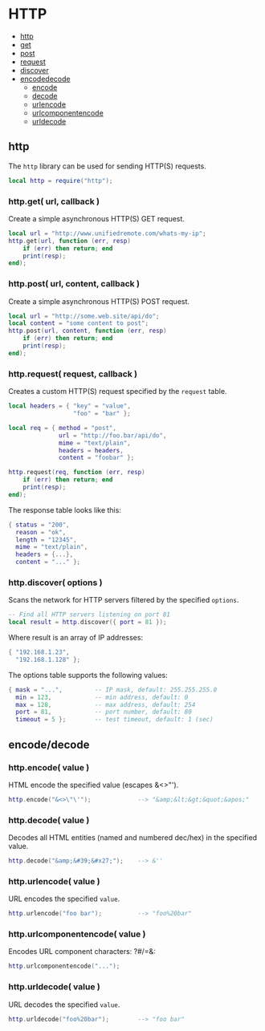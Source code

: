 
# HTTP
* [http](#http-1)
* [get](#httpget-url-callback-)
* [post](#httppost-url-content-callback-)
* [request](#httprequest-request-callback-)
* [discover](#httpdiscover-options)
* [encodedecode](#encode-decode)
	* [encode](#httpencode-value-)
	* [decode](#httpdecode-value-)
	* [urlencode](#httpurlencode-value-)
	* [urlcomponentencode](#httpurlencode-value-)
	* [urldecode](#httpurldecode-value-)



## http
The ``http`` library can be used for sending HTTP(S) requests.

````lua
local http = require("http");
````



### http.get( url, callback )
Create a simple asynchronous HTTP(S) GET request.

````lua
local url = "http://www.unifiedremote.com/whats-my-ip";
http.get(url, function (err, resp)
	if (err) then return; end
	print(resp);
end);
````



### http.post( url, content, callback )
Create a simple asynchronous HTTP(S) POST request.

````lua
local url = "http://some.web.site/api/do";
local content = "some content to post";
http.post(url, content, function (err, resp)
	if (err) then return; end
	print(resp);	
end);
````



### http.request( request, callback )
Creates a custom HTTP(S) request specified by the ``request`` table.

````lua
local headers = { "key" = "value",
                  "foo" = "bar" };

local req = { method = "post",
		      url = "http://foo.bar/api/do",
		      mime = "text/plain",
		      headers = headers,
		      content = "foobar" };

http.request(req, function (err, resp)
	if (err) then return; end
	print(resp);		
end);
````

The response table looks like this:

````lua
{ status = "200",
  reason = "ok",
  length = "12345",
  mime = "text/plain",
  headers = {...},
  content = "..." };
````



### http.discover( options )
Scans the network for HTTP servers filtered by the specified ``options``.

````lua
-- Find all HTTP servers listening on port 81
local result = http.discover({ port = 81 });
````

Where result is an array of IP addresses:

````lua
{ "192.168.1.23",
  "192.168.1.128" };
````

The options table supports the following values:

````lua
{ mask = "...",			-- IP mask, default: 255.255.255.0
  min = 123,			-- min address, default: 0
  max = 128,			-- max address, default: 254
  port = 81,			-- port number, default: 80
  timeout = 5 };		-- test timeout, default: 1 (sec)
````



## encode/decode



### http.encode( value )
HTML encode the specified value (escapes &<>"').

````lua
http.encode("&<>\"\'");				--> "&amp;&lt;&gt;&quot;&apos;"
````



### http.decode( value )
Decodes all HTML entities (named and numbered dec/hex) in the specified value.

````lua
http.decode("&amp;&#39;&#x27;");	-->	&''
````



### http.urlencode( value )
URL encodes the specified ``value``.

````lua
http.urlencode("foo bar");			--> "foo%20bar"
````



### http.urlcomponentencode( value )
Encodes URL component characters: ?#/=&:

````lua
http.urlcomponentencode("...");
````



### http.urldecode( value )
URL decodes the specified ``value``.

````lua
http.urldecode("foo%20bar");		--> "foo bar"
````



